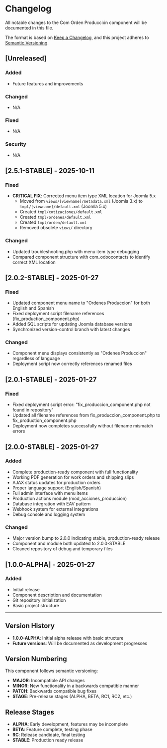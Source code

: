 # Changelog

All notable changes to the Com Orden Producción component will be documented in this file.

The format is based on [Keep a Changelog](https://keepachangelog.com/en/1.0.0/),
and this project adheres to [Semantic Versioning](https://semver.org/spec/v2.0.0.html).

## [Unreleased]

### Added
- Future features and improvements

### Changed
- N/A

### Fixed
- N/A

### Security
- N/A

## [2.5.1-STABLE] - 2025-10-11

### Fixed
- **CRITICAL FIX**: Corrected menu item type XML location for Joomla 5.x
  - Moved from `views/[viewname]/metadata.xml` (Joomla 3.x) to `tmpl/[viewname]/default.xml` (Joomla 5.x)
  - Created `tmpl/cotizaciones/default.xml`
  - Created `tmpl/ordenes/default.xml`
  - Created `tmpl/orden/default.xml`
  - Removed obsolete `views/` directory

### Changed
- Updated troubleshooting.php with menu item type debugging
- Compared component structure with com_odoocontacts to identify correct XML location

## [2.0.2-STABLE] - 2025-01-27

### Fixed
- Updated component menu name to "Ordenes Produccion" for both English and Spanish
- Fixed deployment script filename references (fix_production_component.php)
- Added SQL scripts for updating Joomla database versions
- Synchronized version-control branch with latest changes

### Changed
- Component menu displays consistently as "Ordenes Produccion" regardless of language
- Deployment script now correctly references renamed files

## [2.0.1-STABLE] - 2025-01-27

### Fixed
- Fixed deployment script error: "fix_produccion_component.php not found in repository"
- Updated all filename references from fix_produccion_component.php to fix_production_component.php
- Deployment now completes successfully without filename mismatch errors

## [2.0.0-STABLE] - 2025-01-27

### Added
- Complete production-ready component with full functionality
- Working PDF generation for work orders and shipping slips
- AJAX status updates for production orders
- Proper language support (English/Spanish)
- Full admin interface with menu items
- Production actions module (mod_acciones_produccion)
- Database integration with EAV pattern
- Webhook system for external integrations
- Debug console and logging system

### Changed
- Major version bump to 2.0.0 indicating stable, production-ready release
- Component and module both updated to 2.0.0-STABLE
- Cleaned repository of debug and temporary files

## [1.0.0-ALPHA] - 2025-01-27

### Added
- Initial release
- Component description and documentation
- Git repository initialization
- Basic project structure

---

## Version History

- **1.0.0-ALPHA**: Initial alpha release with basic structure
- **Future versions**: Will be documented as development progresses

## Version Numbering

This component follows semantic versioning:
- **MAJOR**: Incompatible API changes
- **MINOR**: New functionality in a backwards compatible manner
- **PATCH**: Backwards compatible bug fixes
- **STAGE**: Pre-release stages (ALPHA, BETA, RC1, RC2, etc.)

## Release Stages

- **ALPHA**: Early development, features may be incomplete
- **BETA**: Feature complete, testing phase
- **RC**: Release candidate, final testing
- **STABLE**: Production ready release
